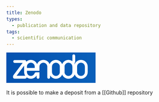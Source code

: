 ```yaml
---
title: Zenodo
types:
  - publication and data repository
tags:
  - scientific communication
---
```


![zenodo logo](images/zenodo.png)

It is possible to make a deposit from a [[Github]] repository 